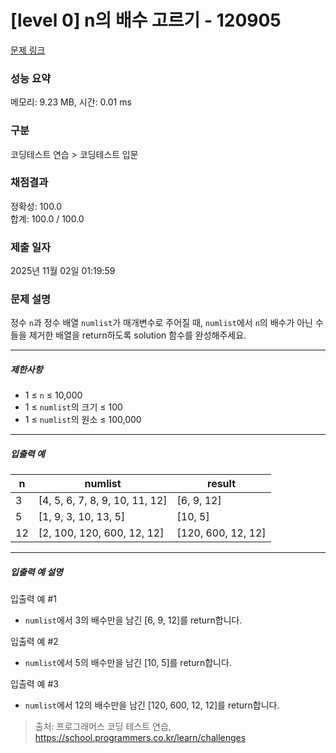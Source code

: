 # [level 0] n의 배수 고르기 - 120905 

[문제 링크](https://school.programmers.co.kr/learn/courses/30/lessons/120905) 

### 성능 요약

메모리: 9.23 MB, 시간: 0.01 ms

### 구분

코딩테스트 연습 > 코딩테스트 입문

### 채점결과

정확성: 100.0<br/>합계: 100.0 / 100.0

### 제출 일자

2025년 11월 02일 01:19:59

### 문제 설명

<p>정수 <code>n</code>과 정수 배열 <code>numlist</code>가 매개변수로 주어질 때, <code>numlist</code>에서 <code>n</code>의 배수가 아닌 수들을 제거한 배열을 return하도록 solution 함수를 완성해주세요.</p>

<hr>

<h5>제한사항</h5>

<ul>
<li>1 ≤ <code>n</code> ≤ 10,000</li>
<li>1 ≤ <code>numlist</code>의 크기 ≤ 100</li>
<li>1 ≤ <code>numlist</code>의 원소 ≤ 100,000</li>
</ul>

<hr>

<h5>입출력 예</h5>
<table class="table">
        <thead><tr>
<th>n</th>
<th>numlist</th>
<th>result</th>
</tr>
</thead>
        <tbody><tr>
<td>3</td>
<td>[4, 5, 6, 7, 8, 9, 10, 11, 12]</td>
<td>[6, 9, 12]</td>
</tr>
<tr>
<td>5</td>
<td>[1, 9, 3, 10, 13, 5]</td>
<td>[10, 5]</td>
</tr>
<tr>
<td>12</td>
<td>[2, 100, 120, 600, 12, 12]</td>
<td>[120, 600, 12, 12]</td>
</tr>
</tbody>
      </table>
<hr>

<h5>입출력 예 설명</h5>

<p>입출력 예 #1</p>

<ul>
<li><code>numlist</code>에서 3의 배수만을 남긴 [6, 9, 12]를 return합니다.</li>
</ul>

<p>입출력 예 #2</p>

<ul>
<li><code>numlist</code>에서 5의 배수만을 남긴 [10, 5]를 return합니다.</li>
</ul>

<p>입출력 예 #3</p>

<ul>
<li><code>numlist</code>에서 12의 배수만을 남긴 [120, 600, 12, 12]를 return합니다.</li>
</ul>


> 출처: 프로그래머스 코딩 테스트 연습, https://school.programmers.co.kr/learn/challenges